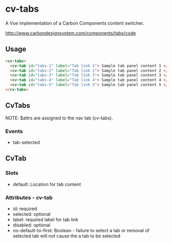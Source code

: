 # cv-tabs

A Vue implementation of a Carbon Components content switcher.

http://www.carbondesignsystem.com/components/tabs/code

## Usage

```html
<cv-tabs>
  <cv-tab id="tabs-1" label="Tab link 1"> Sample tab panel content 1 </cv-tab>
  <cv-tab id="tabs-2" label="Tab link 2"> Sample tab panel content 2 </cv-tab>
  <cv-tab id="tabs-3" label="Tab link 3"> Sample tab panel content 3 </cv-tab>
  <cv-tab id="tabs-4" label="Tab link 4"> Sample tab panel content 4 </cv-tab>
  <cv-tab id="tabs-5" label="Tab link 5"> Sample tab panel content 5 </cv-tab>
</cv-tabs>
```

## CvTabs

NOTE: \$attrs are assigned to the nav tab (cv-tabs).

### Events

- tab-selected

## CvTab

### Slots

- default: Location for tab content

### Attributes - cv-tab

- id: required
- selected: optional
- label: required label for tab link
- disabled: optional
- no-default-to-first: Boolean - failure to select a tab or removal of selected tab will not cause the a tab to be selected
